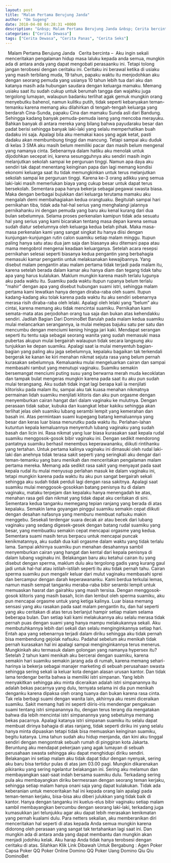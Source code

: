 ```yaml
---
layout: post
title: "Malam Pertama Berujung Janda"
author: "Om Sugeng"
date: 2018-04-08 04:28:31 +0000
description: "&nbsp; Malam Pertama Berujung Janda &nbsp; Cerita bercinta &#8211;\u00a0 Aku ingin sekali menceritakan pengalaman hidup masa laluku kepada anda semua, mungkin ada di antara anda yang dapat mengobati peras..."
categories: ["Cerita Dewasa"]
tags: ["Cerita Dewasa", "Cerita Panas", "Cerita Seks"]
---
```



&nbsp;
Malam Pertama Berujung Janda
&nbsp;
Cerita bercinta &#8211;  Aku ingin sekali menceritakan pengalaman hidup masa laluku kepada anda semua, mungkin ada di antara anda yang dapat mengobati perasaanku ini. Tetapi tolong jangan terobsesi dengan ceritaku ini. Ceritaku ini berawal ketika di usiaku yang masih terbilang muda, 19 tahun, papaku waktu itu menjodohkan aku dengan seorang pemuda yang usianya 10 tahun lebih tua dari aku dan katanya masih ada hubungan saudara dengan keluarga mamaku.
Memang usiaku saat itu sudah cukup untuk berumah tangga dan wajahku juga tergolong lumayan, walaupun badanku terlihat agak gemuk mungkin orang menyebutku bahenol, namun kulitku putih, tidak seperti kebanyakan teman-temanku karena memang aku dilahirkan di tengah-tengah keluarga yang berdarah Cina-Sunda, papaku Cina dan mamaku Sunda asli dari Bandung. Sehingga kadang banyak pemuda-pemuda iseng yang mencoba merayuku. Bahkan banyak di antara mereka yang bilang bahwa payudaraku besar dan padat berisi sehingga banyak laki-laki yang selalu memperhatikan buah dadaku ini saja. Apalagi bila aku memakai kaos yang agak ketat, pasti dadaku akan membumbung tinggi dan mancung. Tetapi sampai aku duduk di kelas 3 SMA aku masih belum memiliki pacar dan masih belum mengenal yang namanya cinta.
Sebenarnya dalam hatiku aku menolak untuk dijodohkan secepat ini, karena sesungguhnya aku sendiri masih ingin melanjutkan sekolah sampai ke perguruan tinggi. Namun apa daya aku sendiri tak dapat menentang keinginan papa dan lagi memang kondisi ekonomi keluarga saat itu tidak memungkinkan untuk terus melanjutkan sekolah sampai ke perguruan tinggi. Karena ke-3 orang adikku yang semua laki-laki masih memerlukan biaya yang cukup besar untuk dapat terus bersekolah. Sementara papa hanya bekerja sebagai pegawai swasta biasa. Maka dengan berbagai bujukkan dari keluarga terutama mamaku aku mengalah demi membahagiakan kedua orangtuaku.
Begitulah sampai hari pernikahan tiba, tidak ada hal-hal serius yang menghalangi jalannya pernikahanku ini dengan pemuda yang baru aku kenal kurang dari dua bulan sebelumnya. Selama proses perkenalan kamipun tidak ada sesuatu hal yang serius yang kami bicarakan tentang masa depan karena semua sudah diatur sebelumnya oleh keluarga kedua belah pihak. Maka masa-masa perkenalan kami yang sangat singkat itu hanya diisi dengan kunjungan-kunjungan rutin calon suamiku setiap malam minggu. Itupun paling hanya satu atau dua jam saja dan biasanya aku ditemani papa atau mama mengobrol mengenai keadaan keluarganya. Setelah acara resepsi pernikahan selesai seperti biasanya kedua pengantin yang berbahagia memasuki kamar pengantin untuk melaksanakan kewajibannya.
Yang disebut malam pengantin atau malam pertama tidak terjadi pada malam itu, karena setelah berada dalam kamar aku hanya diam dan tegang tidak tahu apa yang harus kulalukan. Maklum mungkin karena masih terlalu lugunya aku pada waktu itu. Suamiku pada waktu itupun rupanya belum terlalu &#8220;mahir&#8221; dengan apa yang disebut hubungan suami istri, sehingga malam pertama kami lewatkan hanya dengan diraba-raba oleh suami. Itupun kadang-kadang aku tolak karena pada waktu itu aku sendiri sebenarnya merasa risih diraba-raba oleh lelaki. Apalagi oleh lelaki yang &#8220;belum&#8221; aku cintai, karena memang aku tidak mencintai suamiku. Pernikahan kami semata-mata atas perjodohan orang tua saja dan bukan atas kehendakku sendiri.
Jadilah Bagian Dari DominoBet
Barulah pada malam kedua suamiku mulai melancarkan serangannya, ia mulai melepas bajuku satu per satu dan mencumbu dengan menciumi kening hingga jari kaki. Mendapat serangan seperti itu tentu saja sebagai seorang wanita yang sudah memasuki masa pubertas akupun mulai bergairah walaupun tidak secara langsung aku tunjukkan ke depan suamiku. Apalagi saat ia mulai menyentuh bagian-bagian yang paling aku jaga sebelumnya, kepalaku bagaikan tak terkendali bergerak ke kanan ke kiri menahan nikmat sejuta rasa yang belum pernah kurasakan sebelumnya.
Kemaluanku mulai mengeluarkan cairan dan sampai membasahi rambut yang menutupi vaginaku. Suamiku semakin bersemangat menciumi puting susu yang berwarna merah muda kecoklatan dan tampak bulat mengeras mungkin karena pada saat itu aku pun sudah mulai terangsang. Aku sudah tidak ingat lagi berapa kali ia menjilati klitorisku pada malam itu, sampai aku tak kuasa menahan nikmatnya permainan lidah suamiku menjilati klitoris dan aku pun orgasme dengan menyemburkan cairan hangat dari dalam vaginaku ke mulutnya.
Dengan perasaan tidak sabar, kubuka dan kuangkat lebar kakiku sehingga akan terlihat jelas oleh suamiku lubang serambi lempit yang kemerahan dan basah ini. Atas permintaan suami kupegang batang kemaluannya yang besar dan keras luar biasa menurutku pada waktu itu. Perlahan-lahan kutuntun kepala kemaluannya menyentuh lubang vaginaku yang sudah basah dan licin ini. Rasa nikmat yang luar biasa kurasakan saat kepala rudal suamiku menggosok-gosok bibir vaginaku ini. Dengan sedikit mendorong pantatnya suamiku berhasil menembus keperawananku, diikuti rintihanku yang tertahan.
Untuk pertama kalinya vaginaku ini dimasuki oleh rudal laki-laki dan anehnya tidak terasa sakit seperti yang seringkali aku dengar dari teman-temanku yang baru menikah dan menceritakan pengalaman malam pertama mereka. Memang ada sedikit rasa sakit yang menyayat pada saat kepala rudal itu mulai menyusup perlahan masuk ke dalam vaginaku ini, tetapi mungkin karena pada waktu itu aku pun sangat bergairah sekali sehingga aku sudah tidak perduli lagi dengan rasa sakitnya. Apalagi saat suamiku mulai menggosok-gosokkan batang penisnya itu di dalam vaginaku, mataku terpejam dan kepalaku hanya menengadah ke atas, menahan rasa geli dan nikmat yang tidak dapat aku ceritakan di sini.
Sementara kedua tanganku memegang tepian ranjang yang berada di atas kepalaku. Semakin lama goyangan pinggul suamiku semakin cepat diikuti dengan desahan nafasnya yang memburu membuat nafsuku makin menggebu. Sesekali terdengar suara decak air atau becek dari lubang vaginaku yang sedang digesek-gesek dengan batang rudal suamiku yang besar, yang membuatku semakin cepat mencapai orgasme yang kedua. Sementara suami masih terus berpacu untuk mencapai puncak kenikmatannya, aku sudah dua kali orgasme dalam waktu yang tidak terlalu lama. Sampai akhirnya suamiku pun menahan desahannya sambil menyemburkan cairan yang hangat dan kental dari kepala penisnya di dalam lubang vaginaku ini.
Belakangan baru aku ketahui cairan itu yang disebut dengan sperma, maklum dulu aku tergolong gadis yang kurang gaul jadi untuk hal-hal atau istilah-istilah seperti itu aku tidak pernah tahu. Cairan sperma suamiku pun mengalir keluar dari mulut vaginaku membasahi sprei dan bercampur dengan darah keperawananku. Kami berdua terkulai lemas, namun masih sempat tanganku meraba-raba bibir serambi lempit untuk memuaskan hasrat dan gairahku yang masih tersisa. Dengan menggosok-gosok klitoris yang masih basah, licin dan lembut oleh sperma suamiku, aku pun mencapai orgasme untuk yang ketiga kalinya.
Luar biasa memang sensasi yang aku rasakan pada saat malam pengantin itu, dan hal seperti yang aku ceritakan di atas terus berlanjut hampir setiap malam selama beberapa bulan. Dan setiap kali kami melakukannya aku selalu merasa tidak pernah puas dengan suami yang hanya mampu melakukannya sekali. Aku membutuhkannya lebih dari sekali dan selalu menginginkannya setiap hari. Entah apa yang sebenarnya terjadi dalam diriku sehingga aku tidak pernah bisa membendung gejolak nafsuku. Padahal sebelum aku menikah tidak pernah kurasakan hal ini apalagi sampai menginginkannya terus menerus. Mungkinkah aku termasuk dalam golongan yang namanya hypersex itu?
Setelah 2 tahun kami menikah aku bercerai dengan suamiku, karena semakin hari suamiku semakin jarang ada di rumah, karena memang sehari-harinya ia bekerja sebagai manajer marketing di sebuah perusahaan swasta sehingga sering sekali ia keluar kota dengan alasan urusan kantor. Dan tidak lama terdengar berita bahwa ia memiliki istri simpanan. Yang lebih menyakitkan sehingga aku minta diceraikan adalah istri simpanannya itu adalah bekas pacarnya yang dulu, ternyata selama ini dia pun menikah denganku karena dipaksa oleh orang tuanya dan bukan karena rasa cinta.
Tak rela berbagi suami dengan wanita lain, akhirnya aku resmi diceraikan suamiku. Sakit memang hati ini seperti diiris-iris mendengar pengakuan suami tentang istri simpanannya itu, dengan terus terang dia mengatakan bahwa dia lebih mencintai istri simpanannya yang sebetulnya memang bekas pacarnya. Apalagi katanya istri simpanan suamiku itu selalu dapat membuat dirinya bahagia di atas ranjang, tidak seperti diriku ini yang selalu hanya minta dipuaskan tetapi tidak bisa memuaskan keinginan suamiku, begitu katanya.
Lima tahun sudah aku hidup menjanda, dan kini aku tinggal sendiri dengan mengontrak sebuah rumah di pinggiran kota Jakarta. Beruntung aku mendapat pekerjaan yang agak lumayan di sebuah perusahaan swasta sehingga aku dapat menghidupi diriku sendiri. Belakangan ini setiap malam aku tidak dapat tidur dengan nyenyak, sering aku baru bisa tertidur pulas di atas jam 03.00 pagi. Mungkin dikarenakan pikiranku yang sering ngelantur belakangan ini. Sering aku melamun dan membayangkan saat-saat indah bersama suamiku dulu.
Terkadang sering pula aku membayangkan diriku bermesraan dengan seorang teman kerjaku, sehingga setiap malam hanya onani saja yang dapat kulakukan. Tidak ada keberanian untuk menceritakan hal ini kepada orang lain apalagi pada teman-teman kerjaku, bisa-bisa aku diberi julukkan yang tidak baik di kantor. Hanya dengan tanganku ini kuelus-elus bibir vaginaku setiap malam sambil membayangkan bercumbu dengan seorang laki-laki, terkadang juga kumasukkan jari telunjukku agar aku dapat lebih merasakan kenikmatan yang pernah kualami dulu.
Para netters sekalian, aku memberanikan diri menceritakan hal seperti di atas kepada Anda semua mungkin karena didorong oleh perasaan yang sangat tak tertahankan lagi saat ini. Dan mungkin ada di antara anda yang dapat membantu dan mungkin akan menjadi jodohku kelak. Aku harap Anda tidak hanya terobsesi dengan ceritaku di atas.
Silahkan Klik Link Dibawah Untuk Bergabung :
Agen Poker
Capsa
Poker QQ
Poker Online
Domino QQ
Poker Uang
Domino Qiu Qiu
DominoBet
